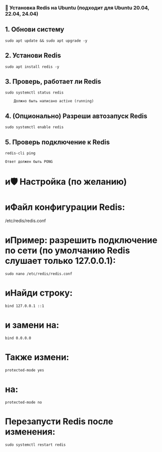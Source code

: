 ### 🔧 Установка Redis на Ubuntu (подходит для Ubuntu 20.04, 22.04, 24.04)
## 1. Обнови систему

    sudo apt update && sudo apt upgrade -y

## 2. Установи Redis

    sudo apt install redis -y

## 3. Проверь, работает ли Redis

    sudo systemctl status redis

        Должно быть написано active (running)

## 4. (Опционально) Разреши автозапуск Redis

    sudo systemctl enable redis

## 5. Проверь подключение к Redis

    redis-cli ping

    Ответ должен быть PONG

# и🛡 Настройка (по желанию)

# иФайл конфигурации Redis:
/etc/redis/redis.conf

# иПример: разрешить подключение по сети (по умолчанию Redis слушает только 127.0.0.1):

    sudo nano /etc/redis/redis.conf

# иНайди строку:

    bind 127.0.0.1 ::1

# и замени на:

    bind 0.0.0.0

# Также измени:

    protected-mode yes

# на:

    protected-mode no

# Перезапусти Redis после изменения:

    sudo systemctl restart redis
